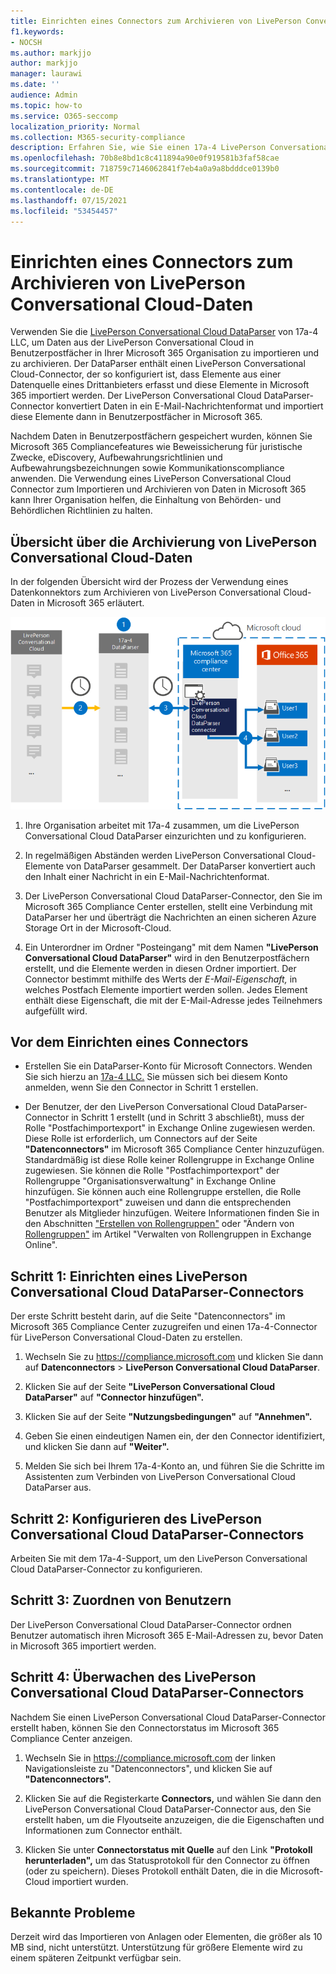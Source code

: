 ```yaml
---
title: Einrichten eines Connectors zum Archivieren von LivePerson Conversational Cloud-Daten in Microsoft 365
f1.keywords:
- NOCSH
ms.author: markjjo
author: markjjo
manager: laurawi
ms.date: ''
audience: Admin
ms.topic: how-to
ms.service: O365-seccomp
localization_priority: Normal
ms.collection: M365-security-compliance
description: Erfahren Sie, wie Sie einen 17a-4 LivePerson Conversational Cloud DataParser-Connector einrichten und verwenden, um LivePerson Conversational Cloud-Daten in Microsoft 365 zu importieren und zu archivieren.
ms.openlocfilehash: 70b8e8bd1c8c411894a90e0f919581b3faf58cae
ms.sourcegitcommit: 718759c7146062841f7eb4a0a9a8bdddce0139b0
ms.translationtype: MT
ms.contentlocale: de-DE
ms.lasthandoff: 07/15/2021
ms.locfileid: "53454457"
---
```

# <a name="set-up-a-connector-to-archive-liveperson-conversational-cloud-data"></a>Einrichten eines Connectors zum Archivieren von LivePerson Conversational Cloud-Daten

Verwenden Sie die [LivePerson Conversational Cloud DataParser](https://www.17a-4.com/liveperson-dataparser/) von 17a-4 LLC, um Daten aus der LivePerson Conversational Cloud in Benutzerpostfächer in Ihrer Microsoft 365 Organisation zu importieren und zu archivieren. Der DataParser enthält einen LivePerson Conversational Cloud-Connector, der so konfiguriert ist, dass Elemente aus einer Datenquelle eines Drittanbieters erfasst und diese Elemente in Microsoft 365 importiert werden. Der LivePerson Conversational Cloud DataParser-Connector konvertiert Daten in ein E-Mail-Nachrichtenformat und importiert diese Elemente dann in Benutzerpostfächer in Microsoft 365.

Nachdem Daten in Benutzerpostfächern gespeichert wurden, können Sie Microsoft 365 Compliancefeatures wie Beweissicherung für juristische Zwecke, eDiscovery, Aufbewahrungsrichtlinien und Aufbewahrungsbezeichnungen sowie Kommunikationscompliance anwenden. Die Verwendung eines LivePerson Conversational Cloud Connector zum Importieren und Archivieren von Daten in Microsoft 365 kann Ihrer Organisation helfen, die Einhaltung von Behörden- und Behördlichen Richtlinien zu halten.

## <a name="overview-of-archiving-liveperson-conversational-cloud-data"></a>Übersicht über die Archivierung von LivePerson Conversational Cloud-Daten

In der folgenden Übersicht wird der Prozess der Verwendung eines Datenkonnektors zum Archivieren von LivePerson Conversational Cloud-Daten in Microsoft 365 erläutert.

![Archivierungsworkflow für LivePerson Conversational Cloud-Daten von 17a-4](../media/LiveEngageDataParserConnectorWorkflow.png)

1. Ihre Organisation arbeitet mit 17a-4 zusammen, um die LivePerson Conversational Cloud DataParser einzurichten und zu konfigurieren.

2. In regelmäßigen Abständen werden LivePerson Conversational Cloud-Elemente von DataParser gesammelt. Der DataParser konvertiert auch den Inhalt einer Nachricht in ein E-Mail-Nachrichtenformat.

3. Der LivePerson Conversational Cloud DataParser-Connector, den Sie im Microsoft 365 Compliance Center erstellen, stellt eine Verbindung mit DataParser her und überträgt die Nachrichten an einen sicheren Azure Storage Ort in der Microsoft-Cloud.

4. Ein Unterordner im Ordner "Posteingang" mit dem Namen **"LivePerson Conversational Cloud DataParser"** wird in den Benutzerpostfächern erstellt, und die Elemente werden in diesen Ordner importiert. Der Connector bestimmt mithilfe des Werts der *E-Mail-Eigenschaft,* in welches Postfach Elemente importiert werden sollen. Jedes Element enthält diese Eigenschaft, die mit der E-Mail-Adresse jedes Teilnehmers aufgefüllt wird.

## <a name="before-you-set-up-a-connector"></a>Vor dem Einrichten eines Connectors

- Erstellen Sie ein DataParser-Konto für Microsoft Connectors. Wenden Sie sich hierzu an [17a-4 LLC.](https://www.17a-4.com/contact/) Sie müssen sich bei diesem Konto anmelden, wenn Sie den Connector in Schritt 1 erstellen.

- Der Benutzer, der den LivePerson Conversational Cloud DataParser-Connector in Schritt 1 erstellt (und in Schritt 3 abschließt), muss der Rolle "Postfachimportexport" in Exchange Online zugewiesen werden. Diese Rolle ist erforderlich, um Connectors auf der Seite **"Datenconnectors"** im Microsoft 365 Compliance Center hinzuzufügen. Standardmäßig ist diese Rolle keiner Rollengruppe in Exchange Online zugewiesen. Sie können die Rolle "Postfachimportexport" der Rollengruppe "Organisationsverwaltung" in Exchange Online hinzufügen. Sie können auch eine Rollengruppe erstellen, die Rolle "Postfachimportexport" zuweisen und dann die entsprechenden Benutzer als Mitglieder hinzufügen. Weitere Informationen finden Sie in den Abschnitten ["Erstellen von Rollengruppen"](/Exchange/permissions-exo/role-groups#create-role-groups) oder "Ändern von [Rollengruppen"](/Exchange/permissions-exo/role-groups#modify-role-groups) im Artikel "Verwalten von Rollengruppen in Exchange Online".

## <a name="step-1-set-up-a-liveperson-conversational-cloud-dataparser-connector"></a>Schritt 1: Einrichten eines LivePerson Conversational Cloud DataParser-Connectors

Der erste Schritt besteht darin, auf die Seite "Datenconnectors" im Microsoft 365 Compliance Center zuzugreifen und einen 17a-4-Connector für LivePerson Conversational Cloud-Daten zu erstellen.

1. Wechseln Sie zu <https://compliance.microsoft.com> und klicken Sie dann auf **Datenconnectors**  >  **LivePerson Conversational Cloud DataParser**.

2. Klicken Sie auf der Seite **"LivePerson Conversational Cloud DataParser"** auf **"Connector hinzufügen".**

3. Klicken Sie auf der Seite **"Nutzungsbedingungen"** auf **"Annehmen".**

4. Geben Sie einen eindeutigen Namen ein, der den Connector identifiziert, und klicken Sie dann auf **"Weiter".**

5. Melden Sie sich bei Ihrem 17a-4-Konto an, und führen Sie die Schritte im Assistenten zum Verbinden von LivePerson Conversational Cloud DataParser aus.

## <a name="step-2-configure-the-liveperson-conversational-cloud-dataparser-connector"></a>Schritt 2: Konfigurieren des LivePerson Conversational Cloud DataParser-Connectors

Arbeiten Sie mit dem 17a-4-Support, um den LivePerson Conversational Cloud DataParser-Connector zu konfigurieren.

## <a name="step-3-map-users"></a>Schritt 3: Zuordnen von Benutzern

Der LivePerson Conversational Cloud DataParser-Connector ordnen Benutzer automatisch ihren Microsoft 365 E-Mail-Adressen zu, bevor Daten in Microsoft 365 importiert werden.

## <a name="step-4-monitor-the-liveperson-conversational-cloud-dataparser-connector"></a>Schritt 4: Überwachen des LivePerson Conversational Cloud DataParser-Connectors

Nachdem Sie einen LivePerson Conversational Cloud DataParser-Connector erstellt haben, können Sie den Connectorstatus im Microsoft 365 Compliance Center anzeigen.

1. Wechseln Sie in <https://compliance.microsoft.com> der linken Navigationsleiste zu "Datenconnectors", und klicken Sie auf **"Datenconnectors".**

2. Klicken Sie auf die Registerkarte **Connectors,** und wählen Sie dann den LivePerson Conversational Cloud DataParser-Connector aus, den Sie erstellt haben, um die Flyoutseite anzuzeigen, die die Eigenschaften und Informationen zum Connector enthält.

3. Klicken Sie unter **Connectorstatus mit Quelle** auf den Link **"Protokoll herunterladen",** um das Statusprotokoll für den Connector zu öffnen (oder zu speichern). Dieses Protokoll enthält Daten, die in die Microsoft-Cloud importiert wurden.

## <a name="known-issues"></a>Bekannte Probleme

Derzeit wird das Importieren von Anlagen oder Elementen, die größer als 10 MB sind, nicht unterstützt. Unterstützung für größere Elemente wird zu einem späteren Zeitpunkt verfügbar sein.

